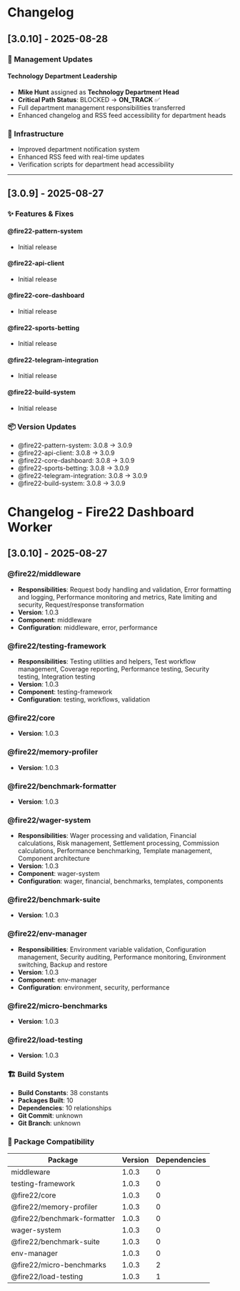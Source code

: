 # Changelog

## [3.0.10] - 2025-08-28

### 🏢 Management Updates

#### Technology Department Leadership

- **Mike Hunt** assigned as **Technology Department Head**
- **Critical Path Status**: BLOCKED → **ON_TRACK** ✅
- Full department management responsibilities transferred
- Enhanced changelog and RSS feed accessibility for department heads

### 📡 Infrastructure

- Improved department notification system
- Enhanced RSS feed with real-time updates
- Verification scripts for department head accessibility

---

## [3.0.9] - 2025-08-27

### ✨ Features & Fixes

#### @fire22-pattern-system

- Initial release

#### @fire22-api-client

- Initial release

#### @fire22-core-dashboard

- Initial release

#### @fire22-sports-betting

- Initial release

#### @fire22-telegram-integration

- Initial release

#### @fire22-build-system

- Initial release

### 📦 Version Updates

- @fire22-pattern-system: 3.0.8 → 3.0.9
- @fire22-api-client: 3.0.8 → 3.0.9
- @fire22-core-dashboard: 3.0.8 → 3.0.9
- @fire22-sports-betting: 3.0.8 → 3.0.9
- @fire22-telegram-integration: 3.0.8 → 3.0.9
- @fire22-build-system: 3.0.8 → 3.0.9

# Changelog - Fire22 Dashboard Worker

## [3.0.10] - 2025-08-27

### @fire22/middleware

- **Responsibilities**: Request body handling and validation, Error formatting
  and logging, Performance monitoring and metrics, Rate limiting and security,
  Request/response transformation
- **Version**: 1.0.3
- **Component**: middleware
- **Configuration**: middleware, error, performance

### @fire22/testing-framework

- **Responsibilities**: Testing utilities and helpers, Test workflow management,
  Coverage reporting, Performance testing, Security testing, Integration testing
- **Version**: 1.0.3
- **Component**: testing-framework
- **Configuration**: testing, workflows, validation

### @fire22/core

- **Version**: 1.0.3

### @fire22/memory-profiler

- **Version**: 1.0.3

### @fire22/benchmark-formatter

- **Version**: 1.0.3

### @fire22/wager-system

- **Responsibilities**: Wager processing and validation, Financial calculations,
  Risk management, Settlement processing, Commission calculations, Performance
  benchmarking, Template management, Component architecture
- **Version**: 1.0.3
- **Component**: wager-system
- **Configuration**: wager, financial, benchmarks, templates, components

### @fire22/benchmark-suite

- **Version**: 1.0.3

### @fire22/env-manager

- **Responsibilities**: Environment variable validation, Configuration
  management, Security auditing, Performance monitoring, Environment switching,
  Backup and restore
- **Version**: 1.0.3
- **Component**: env-manager
- **Configuration**: environment, security, performance

### @fire22/micro-benchmarks

- **Version**: 1.0.3

### @fire22/load-testing

- **Version**: 1.0.3

### 🏗️ Build System

- **Build Constants**: 38 constants
- **Packages Built**: 10
- **Dependencies**: 10 relationships
- **Git Commit**: unknown
- **Git Branch**: unknown

### 🔗 Package Compatibility

| Package                     | Version | Dependencies |
| --------------------------- | ------- | ------------ |
| middleware                  | 1.0.3   | 0            |
| testing-framework           | 1.0.3   | 0            |
| @fire22/core                | 1.0.3   | 0            |
| @fire22/memory-profiler     | 1.0.3   | 0            |
| @fire22/benchmark-formatter | 1.0.3   | 0            |
| wager-system                | 1.0.3   | 0            |
| @fire22/benchmark-suite     | 1.0.3   | 0            |
| env-manager                 | 1.0.3   | 0            |
| @fire22/micro-benchmarks    | 1.0.3   | 2            |
| @fire22/load-testing        | 1.0.3   | 1            |
